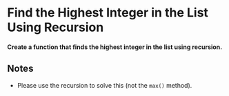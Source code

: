 # Find the Highest Integer in the List Using Recursion

#### Create a function that finds the highest integer in the list using recursion.

## Notes
- Please use the recursion to solve this (not the `max()` method).